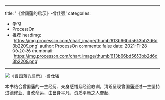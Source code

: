
---
title: '《曾国藩的启示》-曾仕强'
categories: 
 - 学习
 - ProcessOn
 - 推荐
headimg: 'https://img.processon.com/chart_image/thumb/613b66bd5653bb2d6d3b2209.png'
author: ProcessOn
comments: false
date: 2021-11-28 09:20:36
thumbnail: 'https://img.processon.com/chart_image/thumb/613b66bd5653bb2d6d3b2209.png'
---

<div>   
<img class="thumb" alt="《曾国藩的启示》-曾仕强" src="https://img.processon.com/chart_image/thumb/613b66bd5653bb2d6d3b2209.png" referrerpolicy="no-referrer">
<p>本书结合曾国藩的一生经历、亲身感悟及经验教训，清晰呈现曾国藩通过一生坚持进德修业、自改命运，由出身平凡、资质平庸之人奋起..</p>  
</div>
            